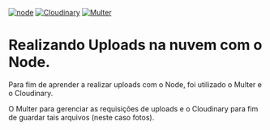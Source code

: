 [![node](https://img.shields.io/badge/node->=12.16.3-<COLOR>.svg)](https://nodejs.org/en/)
[![Cloudinary](https://img.shields.io/badge/cloudinary-FF8000.svg)](https://cloudinary.com/documentation/node_integration)
[![Multer](https://img.shields.io/badge/Multer-04B431.svg)](https://github.com/expressjs/multer)

# Realizando Uploads na nuvem com o Node.

Para fim de aprender a realizar uploads com o Node, foi utilizado o Multer e o Cloudinary.

O Multer para gerenciar as requisições de uploads e o Cloudinary para fim de guardar tais arquivos (neste caso fotos).
